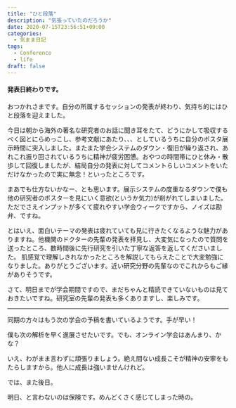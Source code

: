 ```yaml
---
title: "ひと段落"
description: "気張っていたのだろうか"
date: 2020-07-15T23:56:51+09:00
categories:
  - 気まま日記
tags:  
  - Conference
  - life
draft: false
---
```


#### 発表日終わりです。

おつかれさまです。自分の所属するセッションの発表が終わり、気持ち的にはひと段落を迎えました。

<!--more-->

今日は朝から海外の著名な研究者のお話に聞き耳をたて、どうにかして吸収するべく図とにらめっこし、参考文献にあたり、、、としているうちに自分のポスタ展示時間に突入しました。またまた学会システムのダウン・復旧が繰り返され、あれこれ振り回されているうちに精神が疲労困憊。おやつの時間帯にひと休み・散歩して回復しましたが、結局自分の発表に対してコメントらしいコメントをいただけなかったので実に無念！といったところです。

まあでも仕方ないかなー、とも思います。展示システムの度重なるダウンで僕も他の研究者のポスターを見にいく意欲(というか気力)が削がれてしまいました。ただでさえインプットが多くて疲れやすい学会ウィークですから、ノイズは勘弁、ですね。

とはいえ、面白いテーマの発表は疲れていても見に行きたくなるような魅力がありますね。他機関のドクターの先輩の発表を拝見し、大変気になったので質問を送ったところ、数時間後に先行研究を引いた丁寧な返答を返してくださいました。
肌感覚で理解しきれなかったところを解説してもらえたことで大変勉強になりました。ありがとうございます。近い研究分野の先輩なのでこれからもご縁がありそうです。

さて、明日までが学会期間ですので、まだちゃんと精読できていないものは見ておきたいですね。研究室の先輩の発表も多くありますし、楽しみです。

---

同期の方々はもう次の学会の予稿を書いているようです。手が早い！

僕も次の解析を早く進展させたいです。でも、オンライン学会はあんまり、かな？

いえ、わがまま言わずに頑張りましょう。絶え間ない成長こそが精神の安寧をもたらしますから。他人に成長は強いませんけれど。



では、また後日。

明日、と言わないのは保険です。めんどくさく感じてしまった時の。
